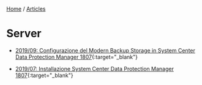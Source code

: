 [Home](/) / [Articles](/docs/articles)
# Server
* [2019/09: Configurazione del Modern Backup Storage in System Center Data Protection Manager 1807](2019-08/Configurazione%20del%20Modern%20Backup%20Storage%20in%20System%20Center%20Data%20Protection%20Manager%201807.pdf){:target="_blank"}

* [2019/07: Installazione System Center Data Protection Manager 1807](2019-07/Installazione%20System%20Center%20Data%20Protection%20Manager%201807.pdf){:target="_blank"}
